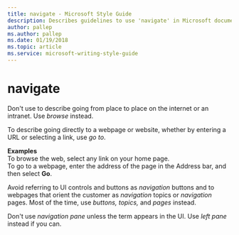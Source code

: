 ```yaml
---
title: navigate - Microsoft Style Guide
description: Describes guidelines to use 'navigate' in Microsoft documents and provides multiple examples.
author: pallep
ms.author: pallep
ms.date: 01/19/2018
ms.topic: article
ms.service: microsoft-writing-style-guide
---
```


# navigate

Don't use to describe going from place to place on the internet or an intranet. Use *browse* instead. 

To describe going directly to a webpage or website, whether by entering a URL or selecting a link, use *go to*. 

**Examples**  
To browse the web, select any link on your home page.   
To go to a webpage, enter the address of the page in the Address bar, and then select **Go**.

Avoid referring to UI controls and buttons as *navigation* buttons and to webpages that orient the customer as *navigation* topics or *navigation* pages. Most of the time, use *buttons, topics,* and *pages* instead.

Don't use *navigation pane* unless the term appears in the UI. Use *left pane* instead if you can.
